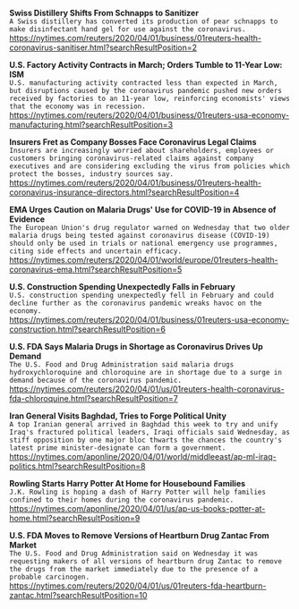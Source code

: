 **Swiss Distillery Shifts From Schnapps to Sanitizer**\
`A Swiss distillery has converted its production of pear schnapps to make disinfectant hand gel for use against the coronavirus.`\
https://nytimes.com/reuters/2020/04/01/business/01reuters-health-coronavirus-sanitiser.html?searchResultPosition=2

**U.S. Factory Activity Contracts in March; Orders Tumble to 11-Year Low: ISM**\
`U.S. manufacturing activity contracted less than expected in March, but disruptions caused by the coronavirus pandemic pushed new orders received by factories to an 11-year low, reinforcing economists' views that the economy was in recession. `\
https://nytimes.com/reuters/2020/04/01/business/01reuters-usa-economy-manufacturing.html?searchResultPosition=3

**Insurers Fret as Company Bosses Face Coronavirus Legal Claims**\
`Insurers are increasingly worried about shareholders, employees or customers bringing coronavirus-related claims against company executives and are considering excluding the virus from policies which protect the bosses, industry sources say.`\
https://nytimes.com/reuters/2020/04/01/business/01reuters-health-coronavirus-insurance-directors.html?searchResultPosition=4

**EMA Urges Caution on Malaria Drugs' Use for COVID-19 in Absence of Evidence**\
`The European Union's drug regulator warned on Wednesday that two older malaria drugs being tested against coronavirus disease (COVID-19) should only be used in trials or national emergency use programmes, citing side effects and uncertain efficacy.`\
https://nytimes.com/reuters/2020/04/01/world/europe/01reuters-health-coronavirus-ema.html?searchResultPosition=5

**U.S. Construction Spending Unexpectedly Falls in February**\
`U.S. construction spending unexpectedly fell in February and could decline further as the coronavirus pandemic wreaks havoc on the economy.`\
https://nytimes.com/reuters/2020/04/01/business/01reuters-usa-economy-construction.html?searchResultPosition=6

**U.S. FDA Says Malaria Drugs in Shortage as Coronavirus Drives Up Demand**\
`The U.S. Food and Drug Administration said malaria drugs hydroxychloroquine and chloroquine are in shortage due to a surge in demand because of the coronavirus pandemic.`\
https://nytimes.com/reuters/2020/04/01/us/01reuters-health-coronavirus-fda-chloroquine.html?searchResultPosition=7

**Iran General Visits Baghdad, Tries to Forge Political Unity**\
`A top Iranian general arrived in Baghdad this week to try and unify Iraq's fractured political leaders, Iraqi officials said Wednesday, as stiff opposition by one major bloc thwarts the chances the country's latest prime minister-designate can form a government. `\
https://nytimes.com/aponline/2020/04/01/world/middleeast/ap-ml-iraq-politics.html?searchResultPosition=8

**Rowling Starts Harry Potter At Home for Housebound Families**\
`J.K. Rowling is hoping a dash of Harry Potter will help families confined to their homes during the coronavirus pandemic. `\
https://nytimes.com/aponline/2020/04/01/us/ap-us-books-potter-at-home.html?searchResultPosition=9

**U.S. FDA Moves to Remove Versions of Heartburn Drug Zantac From Market**\
`The U.S. Food and Drug Administration said on Wednesday it was requesting makers of all versions of heartburn drug Zantac to remove the drugs from the market immediately due to the presence of a probable carcinogen. `\
https://nytimes.com/reuters/2020/04/01/us/01reuters-fda-heartburn-zantac.html?searchResultPosition=10

